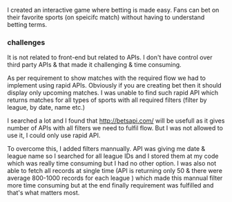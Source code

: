 I created an interactive game where betting is made easy.
Fans can bet on their favorite sports (on speicifc match) without having to understand betting terms.

### challenges
It is not related to front-end but related to APIs. I don't have control over third party APIs & that made it challenging & time consuming.

As per requirement to show matches with the required flow we had to implement using rapid APIs. Obviously if you are creating bet then it should display only upcoming matches. I was unable to find such rapid API which returns matches for all types of sports with all required filters (filter by league, by date, name etc.)

I searched a lot and I found that http://betsapi.com/ will be usefull as it gives number of APIs with all filters we need to fulfil flow. But I was not allowed to use it, I could only use rapid API. 

To overcome this, I added filters mannually. API was giving me date & league name so I searched for all league IDs and I stored them at my code which was really time consuming but I had no other option. I was also not able to fetch all records at single time (API is returning only 50 & there were average 800-1000 records for each league ) which made this mannual filter more time consuming but at the end finally requirement was fulfilled and that's what matters most.
